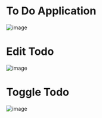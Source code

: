 # To Do Application

![image](https://user-images.githubusercontent.com/77065070/145688308-12c13e45-93fe-4bf3-9bc4-2af48f152f18.png)


# Edit Todo

![image](https://user-images.githubusercontent.com/77065070/145688266-82fa295d-dd1a-4eb9-b344-c51299db9718.png)

# Toggle Todo 

![image](https://user-images.githubusercontent.com/77065070/145688283-9dd2cea5-e0e7-4cf2-8bc2-1d255c7f21be.png)
